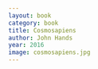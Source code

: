 ```yaml
---
layout: book
category: book
title: Cosmosapiens
author: John Hands
year: 2016
image: cosmosapiens.jpg
---
```

